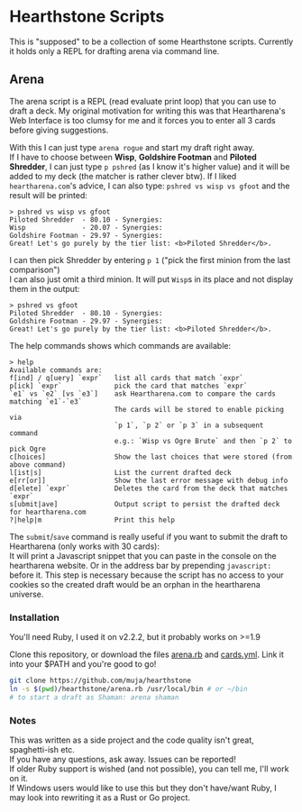 # Hearthstone Scripts

This is "supposed" to be a collection of some Hearthstone scripts.
Currently it holds only a REPL for drafting arena via command line.

## Arena

The arena script is a REPL (read evaluate print loop) that you can use to draft a deck.
My original motivation for writing this was that Heartharena's Web Interface
is too clumsy for me and it forces you to enter all 3 cards before giving suggestions.

With this I can just type `arena rogue` and start my draft right away.  
If I have to choose between **Wisp**, **Goldshire Footman** and **Piloted Shredder**, I can just type `p pshred` (as I know it's higher value)
and it will be added to my deck (the matcher is rather clever btw). If I liked `heartharena.com`'s advice,
I can also type: `pshred vs wisp vs gfoot` and the result will be printed:

```
> pshred vs wisp vs gfoot
Piloted Shredder  - 80.10 - Synergies:
Wisp              - 20.07 - Synergies:
Goldshire Footman - 29.97 - Synergies:
Great! Let's go purely by the tier list: <b>Piloted Shredder</b>.
```

I can then pick Shredder by entering `p 1` ("pick the first minion from the last comparison")  
I can also just omit a third minion. It will put `Wisp`s in its place and not display them in the output:

```
> pshred vs gfoot
Piloted Shredder  - 80.10 - Synergies:
Goldshire Footman - 29.97 - Synergies:
Great! Let's go purely by the tier list: <b>Piloted Shredder</b>.
```

The help commands shows which commands are available:

```
> help
Available commands are:
f[ind] / q[uery] `expr`   list all cards that match `expr`
p[ick] `expr`             pick the card that matches `expr`
`e1` vs `e2` [vs `e3`]    ask Heartharena.com to compare the cards matching `e1`-`e3`
                          The cards will be stored to enable picking via
                          `p 1`, `p 2` or `p 3` in a subsequent command
                          e.g.: `Wisp vs Ogre Brute` and then `p 2` to pick Ogre
c[hoices]                 Show the last choices that were stored (from above command)
l[ist|s]                  List the current drafted deck
e[rr[or]]                 Show the last error message with debug info
d[elete] `expr`           Deletes the card from the deck that matches `expr`
s[ubmit|ave]              Output script to persist the drafted deck for heartharena.com
?|help|m                  Print this help
```

The `submit`/`save` command is really useful if you want to submit the draft to Heartharena (only works with 30 cards):  
It will print a Javascript snippet that you can paste in the console on the heartharena website.
Or in the address bar by prepending `javascript:` before it. This step is necessary because the script has no access to your cookies
so the created draft would be an orphan in the heartharena universe.

### Installation

You'll need Ruby, I used it on v2.2.2, but it probably works on >=1.9

Clone this repository, or download the files [arena.rb](./arena.rb) and [cards.yml](./cards.yml).
Link it into your $PATH and you're good to go!

```bash
git clone https://github.com/muja/hearthstone
ln -s $(pwd)/hearthstone/arena.rb /usr/local/bin # or ~/bin
# to start a draft as Shaman: arena shaman
```

### Notes

This was written as a side project and the code quality isn't great, spaghetti-ish etc.  
If you have any questions, ask away. Issues can be reported!  
If older Ruby support is wished (and not possible), you can tell me, I'll work on it.  
If Windows users would like to use this but they don't have/want Ruby, I may look into rewriting it 
as a Rust or Go project.  

